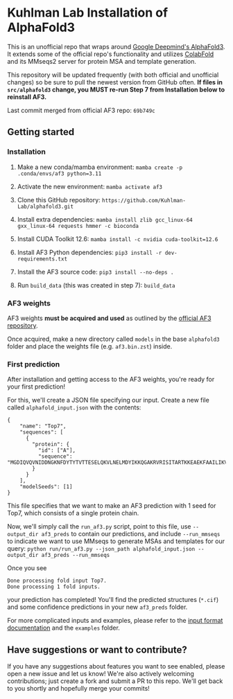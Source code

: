 # Kuhlman Lab Installation of AlphaFold3

This is an unofficial repo that wraps around [Google Deepmind's AlphaFold3](https://github.com/google-deepmind/alphafold3). It extends some of the official repo's functionality and utilizes [ColabFold](https://github.com/sokrypton/ColabFold) and its MMseqs2 server for protein MSA and template generation.

This repository will be updated frequently (with both official and unofficial changes) so be sure to pull the newest version from GitHub often. **If files in `src/alphafold3` change, you MUST re-run Step 7 from Installation below to reinstall AF3.**

Last commit merged from official AF3 repo: `69b749c`

## Getting started

### Installation
1. Make a new conda/mamba environment:
`mamba create -p .conda/envs/af3 python=3.11`

2. Activate the new environment:
`mamba activate af3`

3. Clone this GitHub repository:
`https://github.com/Kuhlman-Lab/alphafold3.git`

4. Install extra dependencies:
`mamba install zlib gcc_linux-64 gxx_linux-64 requests hmmer -c bioconda`

5. Install CUDA Toolkit 12.6:
`mamba install -c nvidia cuda-toolkit=12.6`

6. Install AF3 Python dependencies:
`pip3 install -r dev-requirements.txt`

7. Install the AF3 source code:
`pip3 install --no-deps .`

8. Run `build_data` (this was created in step 7):
`build_data`

### AF3 weights
AF3 weights **must be acquired and used** as outlined by the [official AF3 repository](https://github.com/google-deepmind/alphafold3).

Once acquired, make a new directory called `models` in the base `alphafold3` folder and place the weights file (e.g. `af3.bin.zst`) inside.

### First prediction

After installation and getting access to the AF3 weights, you're ready for your first prediction! 

For this, we'll create a JSON file specifying our input. Create a new file called `alphafold_input.json` with the contents:
```
{
    "name": "Top7",
    "sequences": [
      {
        "protein": {
          "id": ["A"],
          "sequence": "MGDIQVQVNIDDNGKNFDYTYTVTTESELQKVLNELMDYIKKQGAKRVRISITARTKKEAEKFAAILIKVFAELGYNDINVTFDGDTVTVEGQLEGGSLE"
        }
      }
    ],
    "modelSeeds": [1]
}
```
This file specifies that we want to make an AF3 prediction with 1 seed for Top7, which consists of a single protein chain. 

Now, we'll simply call the `run_af3.py` script, point to this file, use `--output_dir af3_preds` to contain our predictions, and include `--run_mmseqs` to indicate we want to use MMseqs to generate MSAs and templates for our query:
`python run/run_af3.py --json_path alphafold_input.json --output_dir af3_preds --run_mmseqs`

Once you see 
```
Done processing fold input Top7.
Done processing 1 fold inputs.
```
your prediction has completed! You'll find the predicted structures (`*.cif`) and some confidence predictions in your new `af3_preds` folder.

For more complicated inputs and examples, please refer to the [input format documentation](../docs/input.md) and the `examples` folder.


## Have suggestions or want to contribute?

If you have any suggestions about features you want to see enabled, please open a new issue and let us know! We're also actively welcoming contributions; just create a fork and submit a PR to this repo. We'll get back to you shortly and hopefully merge your commits! 
